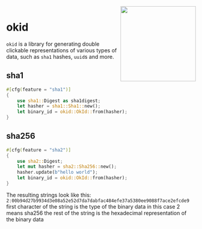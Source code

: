 <img src="https://assets.ok.software/okid.png" align="right" width="200">

# okid

`okid` is a library for generating double clickable representations of various types of data,
such as `sha1` hashes, `uuid`s and more.

## sha1
```rust
#[cfg(feature = "sha1")]
{
    use sha1::Digest as sha1digest;
    let hasher = sha1::Sha1::new();
    let binary_id = okid::OkId::from(hasher);
}
```
## sha256
```rust
#[cfg(feature = "sha2")]
{
    use sha2::Digest;
    let mut hasher = sha2::Sha256::new();
    hasher.update(b"hello world");
    let binary_id = okid::OkId::from(hasher);
}
```

The resulting strings look like this:
`2ː00b94d27b9934d3e08a52e52d7da7dabfac484efe37a5380ee9088f7ace2efcde9`
first character of the string is the type of the binary data
in this case 2 means sha256
the rest of the string is the hexadecimal representation of the binary data
